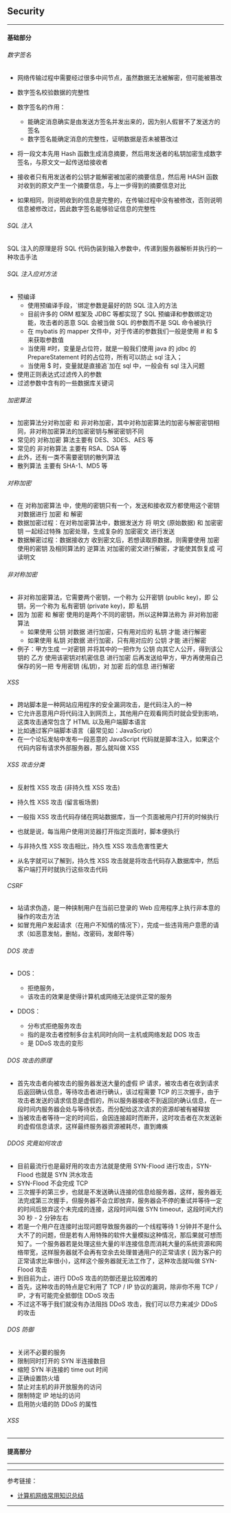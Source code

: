 ## Security

---

#### 基础部分

###### 数字签名

- 网络传输过程中需要经过很多中间节点，虽然数据无法被解密，但可能被篡改
- 数字签名校验数据的完整性

- 数字签名的作用：

    - 能确定消息确实是由发送方签名并发出来的，因为别人假冒不了发送方的签名
    - 数字签名能确定消息的完整性，证明数据是否未被篡改过

- 将一段文本先用 Hash 函数生成消息摘要，然后用发送者的私钥加密生成数字签名，与原文文一起传送给接收者
- 接收者只有用发送者的公钥才能解密被加密的摘要信息，然后用 HASH 函数对收到的原文产生一个摘要信息，与上一步得到的摘要信息对比
- 如果相同，则说明收到的信息是完整的，在传输过程中没有被修改，否则说明信息被修改过，因此数字签名能够验证信息的完整性

###### SQL 注入

SQL 注入的原理是将 SQL 代码伪装到输入参数中，传递到服务器解析并执行的一种攻击手法

###### SQL 注入应对方法

- 预编译
    - 使用预编译手段，`绑定参数是最好的防 SQL 注入的方法
    - 目前许多的 ORM 框架及 JDBC 等都实现了 SQL 预编译和参数绑定功能，攻击者的恶意 SQL 会被当做 SQL 的参数而不是 SQL 命令被执行
    - 在 mybatis 的 mapper 文件中，对于传递的参数我们一般是使用 # 和 $ 来获取参数值
    - 当使用 #时，变量是占位符，就是一般我们使用 java 的 jdbc 的 PrepareStatement 时的占位符，所有可以防止 sql 注入；
    - 当使用 $ 时，变量就是直接追`加在 sql 中，一般会有 sql 注入问题
- 使用正则表达式过滤传入的参数
- 过滤参数中含有的一些数据库关键词

###### 加密算法

- 加密算法分对称加密 和 非对称加密，其中对称加密算法的加密与解密密钥相同，非对称加密算法的加密密钥与解密密钥不同
- 常见的 对称加密 算法主要有 DES、3DES、AES 等
- 常见的 非对称算法 主要有 RSA、DSA 等
- 此外，还有一类不需要密钥的散列算法
- 散列算法 主要有 SHA-1、MD5 等

###### 对称加密

- 在 对称加密算法 中，使用的密钥只有一个，发送和接收双方都使用这个密钥对数据进行 加密 和 解密
- 数据加密过程：在对称加密算法中，数据发送方 将 明文 (原始数据) 和 加密密钥 一起经过特殊 加密处理，生成复杂的 加密密文 进行发送
- 数据解密过程：数据接收方 收到密文后，若想读取原数据，则需要使用 加密使用的密钥 及相同算法的 逆算法 对加密的密文进行解密，才能使其恢复成 可读明文

###### 非对称加密

- 非对称加密算法，它需要两个密钥，一个称为 公开密钥 (public key)，即 公钥，另一个称为 私有密钥 (private key)，即 私钥
- 因为 加密 和 解密 使用的是两个不同的密钥，所以这种算法称为 非对称加密算法
    - 如果使用 公钥 对数据 进行加密，只有用对应的 私钥 才能 进行解密
    - 如果使用 私钥 对数据 进行加密，只有用对应的 公钥 才能 进行解密
- 例子：甲方生成 一对密钥 并将其中的一把作为 公钥 向其它人公开，得到该公钥的 乙方 使用该密钥对机密信息 进行加密 后再发送给甲方，甲方再使用自己保存的另一把
  专用密钥 (私钥)，对 加密 后的信息 进行解密

###### XSS

- 跨站脚本是一种网站应用程序的安全漏洞攻击，是代码注入的一种
- 它允许恶意用户将代码注入到网页上，其他用户在观看网页时就会受到影响，这类攻击通常包含了 HTML 以及用户端脚本语言
- 比如通过客户端脚本语言（最常见如：JavaScript）
- 在一个论坛发帖中发布一段恶意的 JavaScript 代码就是脚本注入，如果这个代码内容有请求外部服务器，那么就叫做 XSS

###### XSS 攻击分类

- 反射性 XSS 攻击 (非持久性 XSS 攻击)
- 持久性 XSS 攻击 (留言板场景)

- 一般指 XSS 攻击代码存储在网站数据库，当一个页面被用户打开的时候执行
- 也就是说，每当用户使用浏览器打开指定页面时，脚本便执行
- 与非持久性 XSS 攻击相比，持久性 XSS 攻击危害性更大
- 从名字就可以了解到，持久性 XSS 攻击就是将攻击代码存入数据库中，然后客户端打开时就执行这些攻击代码

###### CSRF

- 站请求伪造，是一种挟制用户在当前已登录的 Web 应用程序上执行非本意的操作的攻击方法
- 如冒充用户发起请求（在用户不知情的情况下），完成一些违背用户意愿的请求（如恶意发帖，删帖，改密码，发邮件等）

###### DOS 攻击

- DOS：
    - 拒绝服务，
    - 该攻击的效果是使得计算机或网络无法提供正常的服务

- DDOS：
    - 分布式拒绝服务攻击
    - 指的是攻击者控制多台主机同时向同一主机或网络发起 DOS 攻击
    - 是 DDoS 攻击的变形

###### DOS 攻击的原理

- 首先攻击者向被攻击的服务器发送大量的虚假 IP 请求，被攻击者在收到请求后返回确认信息，等待攻击者进行确认，该过程需要 TCP
  的三次握手，由于攻击者发送的请求信息是虚假的，所以服务器接收不到返回的确认信息，在一段时间内服务器会处与等待状态，而分配给这次请求的资源却被有被释放
- 当被攻击者等待一定的时间后，会因连接超时而断开，这时攻击者在次发送新的虚假信息请求，这样最终服务器资源被耗尽，直到瘫痪

###### DDOS 究竟如何攻击

- 目前最流行也是最好用的攻击方法就是使用 SYN-Flood 进行攻击，SYN-Flood 也就是 SYN 洪水攻击
- SYN-Flood 不会完成 TCP
- 三次握手的第三步，也就是不发送确认连接的信息给服务器，这样，服务器无法完成第三次握手，但服务器不会立即放弃，服务器会不停的重试并等待一定的时间后放弃这个未完成的连接，这段时间叫做 SYN
  timeout，这段时间大约 30 秒 - 2 分钟左右
- 若是一个用户在连接时出现问题导致服务器的一个线程等待 1
  分钟并不是什么大不了的问题，但是若有人用特殊的软件大量模拟这种情况，那后果就可想而知了。一个服务器若是处理这些大量的半连接信息而消耗大量的系统资源和网络带宽，这样服务器就不会再有空余去处理普通用户的正常请求 (
  因为客户的正常请求比率很小)，这样这个服务器就无法工作了，这种攻击就叫做 SYN-Flood 攻击
- 到目前为止，进行 DDoS 攻击的防御还是比较困难的
- 首先，这种攻击的特点是它利用了 TCP / IP 协议的漏洞，除非你不用 TCP / IP，才有可能完全抵御住 DDoS 攻击
- 不过这不等于我们就没有办法阻挡 DDoS 攻击，我们可以尽力来减少 DDoS 的攻击

###### DOS 防御

- 关闭不必要的服务
- 限制同时打开的 SYN 半连接数目
- 缩短 SYN 半连接的 time out 时间
- 正确设置防火墙
- 禁止对主机的非开放服务的访问
- 限制特定 IP 地址的访问
- 启用防火墙的防 DDoS 的属性

###### XSS

---

#### 提高部分

---







---

参考链接：

- [计算机网络常用知识总结](https://mp.weixin.qq.com/s?__biz=MzUyOTg1OTkyMA==&mid=2247486942&idx=1&sn=547fc2f0586a0e5e0003549afc50022e)

---














